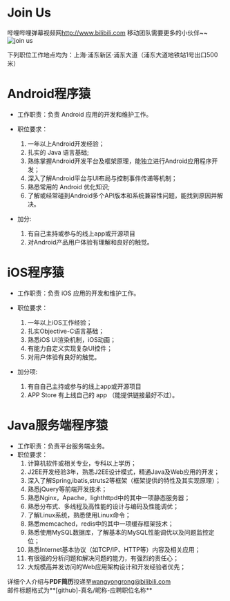 Join Us
====
哔哩哔哩弹幕视频网<http://www.bilibili.com> 移动团队需要更多的小伙伴~~
![join us](http://ww3.sinaimg.cn/large/74785e9djw1ej44a166duj20hs0b40tz.jpg)

下列职位工作地点均为：上海·浦东新区·浦东大道（浦东大道地铁站1号出口500米）

Android程序猿
====
- 工作职责：负责 Android 应用的开发和维护工作。 
- 职位要求：
	1. 一年以上Android开发经验；
	2. 扎实的 Java 语言基础;
	3. 熟练掌握Android开发平台及框架原理，能独立进行Android应用程序开发；
	4. 深入了解Android平台与UI布局与控制事件传递等机制；
	5. 熟悉常用的 Android 优化知识;
	6. 了解或经常碰到Android多个API版本和系统兼容性问题，能找到原因并解决。

- 加分:  	
	1. 有自己主持或参与的线上app或开源项目  
	2. 对Android产品用户体验有理解和良好的触觉。

iOS程序猿
===
- 工作职责：负责 iOS 应用的开发和维护工作。
- 职位要求：
	1. 一年以上iOS工作经验；
	2. 扎实Objective-C语言基础；
	3. 熟悉iOS UI渲染机制，iOS动画；
	4. 有能力自定义实现复杂UI控件；
	5. 对用户体验有良好的触觉。

- 加分项:
	1. 有自自己主持或参与的线上app或开源项目
	2. APP Store 有上线自己的 app （能提供链接最好不过）。
	

Java服务端程序猿
===
- 工作职责：负责平台服务端业务。
- 职位要求：
	1. 计算机软件或相关专业，专科以上学历；
	2. J2EE开发经验3年，熟悉J2EE设计模式，精通Java及Web应用的开发；
	3. 深入了解Spring,ibatis,struts2等框架（框架提供的特性及其实现原理）；
	4. 熟悉jQuery等前端开发技术；
	5. 熟悉Nginx，Apache，lighthttpd中的其中一项静态服务器；
	6. 熟悉分布式、多线程及高性能的设计与编码及性能调优；
	7. 了解Linux系统，熟悉使用Linux命令；
	8. 熟悉memcached，redis中的其中一项缓存框架技术；
	9. 熟悉使用MySQL数据库，了解基本的MySQL性能调优以及问题监控定位；
	10. 熟悉Internet基本协议（如TCP/IP、HTTP等）内容及相关应用；
	11. 有很强的分析问题和解决问题的能力，有强烈的责任心；
	12. 大规模高并发访问的Web应用架构设计和开发经验者优先；

详细个人介绍与**PDF简历**投递至<wangyongrong@bilibili.com>  
邮件标题格式为**[github]-真名/昵称-应聘职位名称**  

